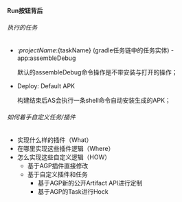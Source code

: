 #### Run按钮背后

###### 执行的任务

- :${projectName}:${taskName} (gradle任务链中的任务实体) -  app:assembleDebug

  默认的assembleDebug命令操作是不带安装与打开的操作；

- Deploy: Default APK

  构建结束后AS会执行一条shell命令自动安装生成的APK；

###### 如何着手自定义任务/插件

- 实现什么样的插件（What）
- 在哪里实现这些插件逻辑（Where）
- 怎么实现这些自定义逻辑（HOW）
  - 基于AGP插件直接修改
  - 基于自定义插件和任务
    - 基于AGP新的公开Artifact API进行定制
    - 基于AGP的Task进行Hock